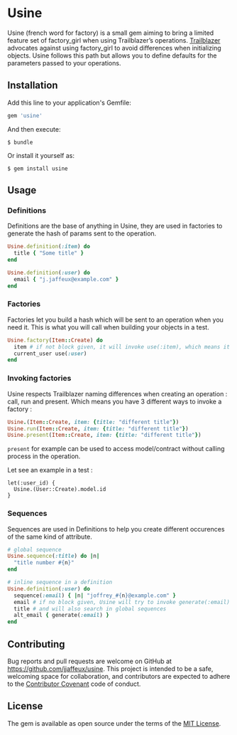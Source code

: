 # Usine

Usine (french word for factory) is a small gem aiming to bring a limited feature set of factory_girl
when using Trailblazer’s operations. [Trailblazer](http://trailblazer.to/) advocates against using factory_girl to avoid
differences when initializing objects. Usine follows this path but allows you to define defaults for the
parameters passed to your operations.

## Installation

Add this line to your application's Gemfile:

```ruby
gem 'usine'
```

And then execute:

    $ bundle

Or install it yourself as:

    $ gem install usine

## Usage

### Definitions

Definitions are the base of anything in Usine, they are used in factories to generate
the hash of params sent to the operation.

```ruby
Usine.definition(:item) do
  title { "Some title" }
end

Usine.definition(:user) do
  email { "j.jaffeux@example.com" }
end
```

### Factories

Factories let you build a hash which will be sent to an operation when you need it.
This is what you will call when building your objects in a test.

```ruby
Usine.factory(Item::Create) do
  item # if not block given, it will invoke use(:item), which means it will use the :item Definition
  current_user use(:user)
end
```

### Invoking factories

Usine respects Trailblazer naming differences when creating an operation : call, run and present.
Which means you have 3 different ways to invoke a factory :

```ruby
Usine.(Item::Create, item: {title: "different title"})
Usine.run(Item::Create, item: {title: "different title"})
Usine.present(Item::Create, item: {title: "different title"})
```

`present` for example can be used to access model/contract without calling process in the operation.

Let see an example in a test :
```
let(:user_id) {
  Usine.(User::Create).model.id
}
```

### Sequences

Sequences are used in Definitions to help you create different occurences of the same kind of attribute.

```ruby
# global sequence
Usine.sequence(:title) do |n|
  "title number #{n}"
end

# inline sequence in a definition
Usine.definition(:user) do
  sequence(:email) { |n| "joffrey_#{n}@example.com" }
  email # if no block given, Usine will try to invoke generate(:email)
  title # and will also search in global sequences
  alt_email { generate(:email) }
end
```

## Contributing

Bug reports and pull requests are welcome on GitHub at https://github.com/jjaffeux/usine. This project is intended to be a safe, welcoming space for collaboration, and contributors are expected to adhere to the [Contributor Covenant](http://contributor-covenant.org) code of conduct.


## License

The gem is available as open source under the terms of the [MIT License](http://opensource.org/licenses/MIT).
